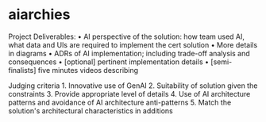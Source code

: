 # aiarchies
Project Deliverables: 
	• AI perspective of the solution: how team used AI, what data and UIs are required to implement the cert solution 
	• More details in diagrams
	• ADRs of AI implementation; including trade-off analysis and consequences
	• [optional] pertinent implementation details
	• [semi-finalists] five minutes videos describing

Judging criteria
	1. Innovative use of GenAI
	2. Suitability of solution given the constraints
	3. Provide appropriate level of details
	4. Use of AI architecture patterns and avoidance of AI architecture anti-patterns 
	5. Match the solution's architectural characteristics in additions
